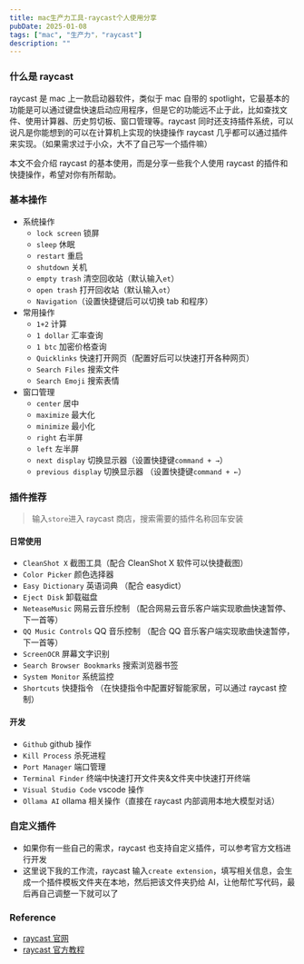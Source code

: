 ```yaml
---
title: mac生产力工具-raycast个人使用分享
pubDate: 2025-01-08
tags: ["mac", "生产力"，"raycast"]
description: ""
---
```


### 什么是 raycast

raycast 是 mac 上一款启动器软件，类似于 mac 自带的 spotlight，它最基本的功能是可以通过键盘快速启动应用程序，但是它的功能远不止于此，比如查找文件、使用计算器、历史剪切板、窗口管理等。raycast 同时还支持插件系统，可以说凡是你能想到的可以在计算机上实现的快捷操作 raycast 几乎都可以通过插件来实现。（如果需求过于小众，大不了自己写一个插件嘛）

本文不会介绍 raycast 的基本使用，而是分享一些我个人使用 raycast 的插件和快捷操作，希望对你有所帮助。

### 基本操作

- 系统操作
  - `lock screen` 锁屏
  - `sleep` 休眠
  - `restart` 重启
  - `shutdown` 关机
  - `empty trash` 清空回收站（默认输入`et`）
  - `open trash` 打开回收站（默认输入`ot`）
  - `Navigation`（设置快捷键后可以切换 tab 和程序）
- 常用操作
  - `1+2` 计算
  - `1 dollar` 汇率查询
  - `1 btc` 加密价格查询
  - `Quicklinks` 快速打开网页（配置好后可以快速打开各种网页）
  - `Search Files` 搜索文件
  - `Search Emoji` 搜索表情
- 窗口管理
  - `center` 居中
  - `maximize` 最大化
  - `minimize` 最小化
  - `right` 右半屏
  - `left` 左半屏
  - `next display` 切换显示器（设置快捷键`command + →`）
  - `previous display` 切换显示器 （设置快捷键`command + ←`）

### 插件推荐

> 输入`store`进入 raycast 商店，搜索需要的插件名称回车安装

#### 日常使用

- `CleanShot X` 截图工具（配合 CleanShot X 软件可以快捷截图）
- `Color Picker` 颜色选择器
- `Easy Dictionary` 英语词典 （配合 easydict）
- `Eject Disk` 卸载磁盘
- `NeteaseMusic` 网易云音乐控制 （配合网易云音乐客户端实现歌曲快速暂停、下一首等）
- `QQ Music Controls` QQ 音乐控制 （配合 QQ 音乐客户端实现歌曲快速暂停，下一首等）
- `ScreenOCR` 屏幕文字识别
- `Search Browser Bookmarks` 搜索浏览器书签
- `System Monitor` 系统监控
- `Shortcuts` 快捷指令 （在快捷指令中配置好智能家居，可以通过 raycast 控制）

#### 开发

- `Github` github 操作
- `Kill Process` 杀死进程
- `Port Manager` 端口管理
- `Terminal Finder` 终端中快速打开文件夹&文件夹中快速打开终端
- `Visual Studio Code` vscode 操作
- `Ollama AI` ollama 相关操作（直接在 raycast 内部调用本地大模型对话）

### 自定义插件

- 如果你有一些自己的需求，raycast 也支持自定义插件，可以参考官方文档进行开发
- 这里说下我的工作流，raycast 输入`create extension`，填写相关信息，会生成一个插件模板文件夹在本地，然后把该文件夹扔给 AI，让他帮忙写代码，最后再自己调整一下就可以了

### Reference

- [raycast 官网](https://raycast.com/)
- [raycast 官方教程](https://manual.raycast.com/)
